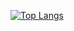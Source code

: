 [![Top Langs](https://github-readme-stats.vercel.app/api/top-langs/?username=GeneralPashon&layout=compact&theme=dark&show_icons=true)](https://github.com/anuraghazra/github-readme-stats)
